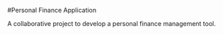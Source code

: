 #Personal Finance Application

A collaborative project to develop a personal finance management tool.